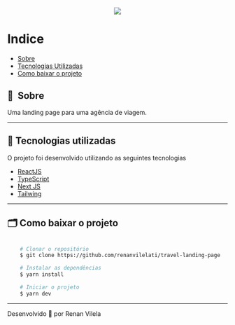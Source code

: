 <h1 align="center">
    <img src="https://ik.imagekit.io/dzojbyqyz/Repo_Images/capa.png?updatedAt=1704508446684">
   
</h1>

# Indice

- [Sobre](#-sobre)
- [Tecnologias Utilizadas](#-tecnologias-utilizadas)
- [Como baixar o projeto](#-como-baixar-o-projeto)

## 🔖&nbsp; Sobre

Uma landing page para uma agência de viagem.

---

## 🚀 Tecnologias utilizadas

O projeto foi desenvolvido utilizando as seguintes tecnologias

- [ReactJS](https://reactjs.org)
- [TypeScript](https://www.typescriptlang.org/)
- [Next JS](https://nextjs.org/)
- [Tailwing](https://tailwindcss.com/)

---

## 🗂 Como baixar o projeto

```bash

    # Clonar o repositório
    $ git clone https://github.com/renanvilelati/travel-landing-page

    # Instalar as dependências
    $ yarn install

    # Iniciar o projeto
    $ yarn dev
```

---

Desenvolvido 🐻 por Renan Vilela